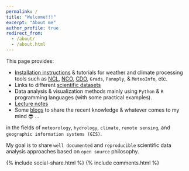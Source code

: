 ```yaml
---
permalink: /
title: "Welcome!!!"
excerpt: "About me"
author_profile: true
redirect_from: 
  - /about/
  - /about.html
---
```

This page provides: 

   - [Installation instructions](https://yonsci.github.io/yon_academic//portfolio/) & tutorials for weather and climate processing tools such as [NCL](https://yonsci.github.io/yon_academic//portfolio/portfolio-3/), [NCO](https://yonsci.github.io/yon_academic//portfolio/portfolio-3/), [CDO](https://yonsci.github.io/yon_academic//portfolio/portfolio-3/), `Grads`, `Panoply`, & `MeteoInfo`, etc.  
   - Links to different [scientific datasets](https://yonsci.github.io/yon_academic//datasets/)
   - Data analysis & visualization methods mainly using `Python` & `R` programming languages (with some practical examples). 
   - [Lecture notes](https://yonsci.github.io/yon_academic//teaching/) 
   - Some [blogs](https://yonsci.github.io/yon_academic//year-archive/) to share the recent knowledge & whatever comes to my mind 😎 ...
       
  in the fields of `meteorology`, `hydrology`, `climate`, `remote sensing`, and `geographic information systems (GIS)`. 
  
  My goal is to share `well documented` and `reproducible` scientific data analysis approaches based on `open source` philosophy. 
  
<meta  property="fb:app_id"  content="335040264869443"  />

{% include social-share.html %}
{% include comments.html %}
